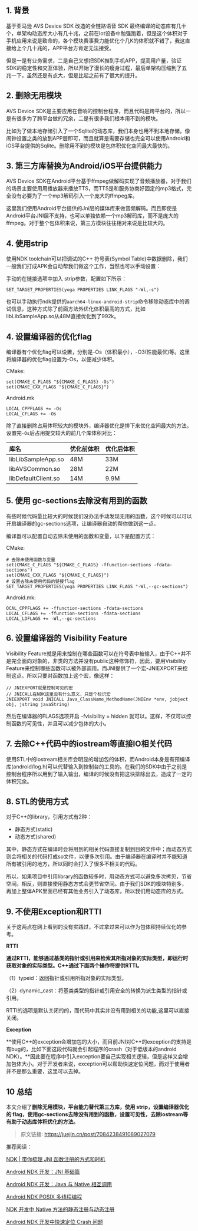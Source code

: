 ## 1. 背景

基于亚马逊 AVS Device SDK 改造的全链路语音 SDK 最终编译的动态库有几十个，单架构动态库大小有几十兆，之前在Iot设备中勉强跑着，但是这个体积对于手机应用来说是致命的，各个模块费事费力能优化个几K的体积就不错了，我这直接给上个几十兆的，APP平台方肯定无法接受。

但是一是有业务需求，二是自己又想把SDK推到手机APP，提高用户量，验证SDK的稳定性和交互体验，所以开始了漫长的瘦身过程，最后单架构压缩到了五兆一下，虽然还是有点大，但是比起之前有了很大的提升。



## 2. 删除无用模块

AVS Device SDK是主要应用在音响的控制台程序，而且代码是跨平台的，所以一是有很多为了跨平台做的冗余，二是有很多我们根本用不到的模块。

比如为了做本地存储引入了一个Sqlite的动态库，我们本身也用不到本地存储，像闹钟设置之类的放到APP层即可，而且就算是需要存储也完全可以使用Android和iOS平台提供的Sqlite。删除用不到的模块是包体积优化空间最大最快的。



## 3. 第三方库替换为Android/iOS平台提供能力

AVS Device SDK在Android平台基于ffmpeg做解码实现了音频播放器，对于我们的场景主要使用用播放器来播放TTS，而TTS是和服务协商好固定的mp3格式，完全没有必要为了一个mp3解码引入一个庞大的ffmpeg库。

这里我们使用Android平台提供的Jni层的媒体库来做音频解码。而且即使是Android平台JNI层不支持，也可以单独依赖一个mp3解码库，而不是庞大的ffmpeg。对于整个包体积来说，第三方模块往往相对来说是比较大的。



## 4. 使用strip

使用NDK toolchain可以把调试的C++ 符号表(Symbol Table)中数据删除，我们一般我们打成APK会自动帮我们做这个工作，当然也可以手动设置：

手动的在链接选项中加入 strip参数，配置如下所示：

```
SET_TARGET_PROPERTIES(yoga PROPERTIES LINK_FLAGS "-Wl,-s")
```

也可以手动执行ndk提供的`aarch64-linux-android-strip`命令移除动态库中的调试信息，这种方式除了前面方法外优化体积最高的方式，比如libLibSampleApp.so从48M直接优化到了992k。



## 4. 设置编译器的优化flag

编译器有个优化flag可以设置，分别是-Os（体积最小），-O3(性能最优)等。这里将编译器的优化flag设置为-Os，以便减少体积。

CMake:

```
set(CMAKE_C_FLAGS "${CMAKE_C_FLAGS} -Os")
set(CMAKE_CXX_FLAGS "${CMAKE_C_FLAGS}")
```

Android.mk

```
LOCAL_CPPFLAGS += -Os
LOCAL_CFLAGS += -Os
```

除了直接删除占用体积较大的模块外，编译器优化是排下来优化空间最大的方法。设置完`-Os`后占用提交较大的前几个库体积对比：

| 库名                | 优化前体积 | 优化后体积 |
| :------------------ | :--------- | :--------- |
| libLibSampleApp.so  | 48M        | 33M        |
| libAVSCommon.so     | 28M        | 22M        |
| libDefaultClient.so | 14M        | 9.9M       |



## 5. 使用 gc-sections去除没有用到的函数

有些时候代码量比较大的时候我们没办法手动发现无用的函数，这个时候可以可以开启编译器的gc-sections选项，让编译器自动的帮你做到这一点。

编译器可以配置自动去除未使用的函数和变量，以下是配置方式：

CMake:

```
# 去除未使用函数与变量
set(CMAKE_C_FLAGS "${CMAKE_C_FLAGS} -ffunction-sections -fdata-sections")
set(CMAKE_CXX_FLAGS "${CMAKE_C_FLAGS}")
# 设置去除未使用代码的链接flag
SET_TARGET_PROPERTIES(yoga PROPERTIES LINK_FLAGS "-Wl,--gc-sections")        
```

Android.mk:

```
OCAL_CPPFLAGS += -ffunction-sections -fdata-sections
LOCAL_CFLAGS += -ffunction-sections -fdata-sections 
LOCAL_LDFLAGS += -Wl,--gc-sections
```



## 6. 设置编译器的 Visibility Feature

Visibility Feature就是用来控制在哪些函数可以在符号表中被输入，由于C++并不是完全面向对象的，非类的方法并没有public这种修饰符，因此，要用Visibility Feature来控制哪些函数可以被外部调用。而JNI提供了一个宏-JNIEXPORT来控制这点。所以只要对函数加上这个宏，像这样：

```
// JNIEXPORT就是控制可见的宏
// JNICALL在NDK这里没有什么意义，只是个标识宏
JNIEXPORT void JNICALL Java_ClassName_MethodName(JNIEnv *env, jobject obj, jstring javaString)
```

然后在编译器的FLAGS选项开启 -fvisibility = hidden 就可以。这样，不仅可以控制函数的可见性，并且可以减少包体的大小。



## 7. 去除C++代码中的iostream等直接IO相关代码

使用STL中的iostream相关库会明显的增加包的体积，而Android本身是有预编译库(android/log.h)可以代替输入到控制台的工具的。在我们的SDK中由于之前是控制台程序所以用到了输入输出，编译的时候没有把这块排除出去，造成了一定的体积冗余。



## 8. STL的使用方式

对于C++的library，引用方式有2种：

- 静态方式(static)
- 动态方式(shared)

其中，静态方式在编译时会将用到的相关代码直接复制到目的文件中；而动态方式则会将相关的代码打成so文件，以便多次引用。由于编译器在编译时并不能知道所有被引用的地方，所以同时会打入了很多不相关的代码。

所以，如果项目中引用library的函数较多时，用动态方式可以避免多次拷贝，节省空间。相反，则直接使用静态方式会更节省空间。由于我们SDK的模块特别多，再加上整体APK里面已经有其他业务引入了动态库，所以我们用动态库的方式。



## 9. 不使用Exception和RTTI

关于这两点在网上看到的没有实践过，不过拿过来可以作为包体积持续优化的参考。

**RTTI**

**通过RTTI，能够通过基类的指针或引用来检索其所指对象的实际类型，即运行时获取对象的实际类型。C++通过下面两个操作符提供RTTI。**

（1）typeid：返回指针或引用所指对象的实际类型。

（2）dynamic_cast：将基类类型的指针或引用安全的转换为派生类型的指针或引用。

RTTI的选项是默认关闭的的，而代码中其实并没有用到相关的功能,这里可以直接关闭。

**Exception**

**使用C++的exception会增加包的大小，而目前JNI对C++的exception的支持是有bug的，比如下面这段代码就会引起程序的crash（对于低版本的android NDK）。**因此要在程序中引入exception要自己实现相关逻辑，但是这样又会增加包体大小。对于开发者来说，exception可以帮助快速定位问题，而对于使用者并不是那么重要，这里可以去掉。



## 10 总结

本文介绍了**删除无用模块，平台能力替代第三方库，使用 strip，设置编译器优化的 flag，使用gc-sections去除没有用到的函数，设置可见性，去除iostream等有助于动态库体积优化的方法。**

> 原文链接: https://juejin.cn/post/7084238491089027079



推荐阅读：

[NDK | 带你梳理 JNI 函数注册的方式和时机](http://mp.weixin.qq.com/s?__biz=MzIwNTIwMzAzNg==&mid=2654169948&idx=1&sn=06653e18e81e9f868b447fc9e1d8fe28&chksm=8cf3b86fbb8431790178ecf0d9376e34fa8d23e5dc9ecbe110a4fcf7956285bc103b7c93a082&scene=21#wechat_redirect)

[Android NDK 开发：JNI 基础篇](http://mp.weixin.qq.com/s?__biz=MzIwNTIwMzAzNg==&mid=2654168827&idx=1&sn=9ab5caa45b52033768da9f1e32583b63&chksm=8cf3b5c8bb843cde32630408b21777f196103ddfe88c5114480d5d51ae45e1b9a40279cc242e&scene=21#wechat_redirect)

[Android NDK 开发：Java 与 Native 相互调用](http://mp.weixin.qq.com/s?__biz=MzIwNTIwMzAzNg==&mid=2654168752&idx=1&sn=b3ed51f1ae6957567ad907f66fa4900d&chksm=8cf3b583bb843c95f72a874092abb745c80d5704d3a3310787031ec04589cebc637b41361e37&scene=21#wechat_redirect)

[Android NDK POSIX 多线程编程](http://mp.weixin.qq.com/s?__biz=MzIwNTIwMzAzNg==&mid=2654165578&idx=2&sn=2e2c67d9f3034f7a299dda3e2c0af8cd&chksm=8cf38979bb84006f99f194a6ae788c7d5664d1b3bdd607625250af38588835eddfe9e3dd42d6&scene=21#wechat_redirect)

[NDK 开发中 Native 方法的静态注册与动态注册](http://mp.weixin.qq.com/s?__biz=MzIwNTIwMzAzNg==&mid=2654164968&idx=1&sn=de72b2b4da414b196575340aa44ee01a&chksm=8cf384dbbb840dcd50c19b5b0ea9ee1a960bd793a8ac38f633f5606fc3c62ec6f38cb66675f2&scene=21#wechat_redirect)

[Android NDK 开发中快速定位 Crash 问题](http://mp.weixin.qq.com/s?__biz=MzIwNTIwMzAzNg==&mid=2654164504&idx=1&sn=aec751929df1a1d0b98bd5aa90ba65a4&chksm=8cf3852bbb840c3d5877fd80f93e2dba984ba591f7c427a90b159c63eb148ce2f2a7c4cb21ad&scene=21#wechat_redirect)